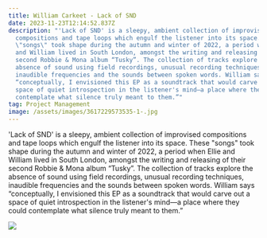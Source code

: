 ```yaml
---
title: William Carkeet - Lack of SND
date: 2023-11-23T12:14:52.837Z
description: "'Lack of SND' is a sleepy, ambient collection of improvised
  compositions and tape loops which engulf the listener into its space. These
  \"songs\" took shape during the autumn and winter of 2022, a period when Ellie
  and William lived in South London, amongst the writing and releasing of their
  second Robbie & Mona album “Tusky”. The collection of tracks explore the
  absence of sound using field recordings, unusual recording techniques,
  inaudible frequencies and the sounds between spoken words. William says
  “conceptually, I envisioned this EP as a soundtrack that would carve out a
  space of quiet introspection in the listener's mind—a place where they could
  contemplate what silence truly meant to them.”"
tag: Project Management
image: /assets/images/3617229573535-1-.jpg
---
```

'Lack of SND' is a sleepy, ambient collection of improvised compositions and tape loops which engulf the listener into its space. These "songs" took shape during the autumn and winter of 2022, a period when Ellie and William lived in South London, amongst the writing and releasing of their second Robbie & Mona album “Tusky”. The collection of tracks explore the absence of sound using field recordings, unusual recording techniques, inaudible frequencies and the sounds between spoken words. William says “conceptually, I envisioned this EP as a soundtrack that would carve out a space of quiet introspection in the listener's mind—a place where they could contemplate what silence truly meant to them.”



![](/assets/images/instagram-post-3.png)